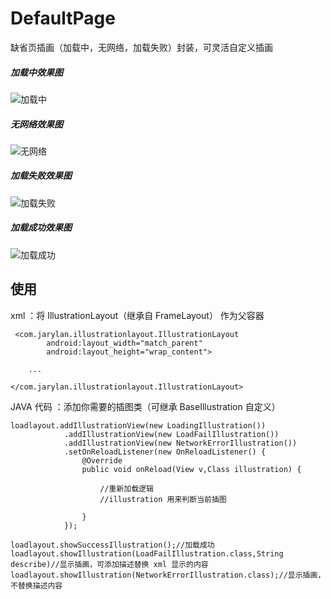 # DefaultPage
缺省页插画（加载中，无网络，加载失败）封装，可灵活自定义插画

##### 加载中效果图

![加载中](loading.png)

##### 无网络效果图

![无网络](networkerror.png)

##### 加载失败效果图

![加载失败](loadfail.png)

##### 加载成功效果图

![加载成功](loadsuccess.png)

## 使用

xml ：将 IllustrationLayout（继承自 FrameLayout） 作为父容器

	 <com.jarylan.illustrationlayout.IllustrationLayout
			android:layout_width="match_parent"
        	android:layout_height="wrap_content">
	
		...

	</com.jarylan.illustrationlayout.IllustrationLayout>

JAVA 代码 ：添加你需要的插图类（可继承 BaseIllustration 自定义）

	loadlayout.addIllustrationView(new LoadingIllustration())
                .addIllustrationView(new LoadFailIllustration())
                .addIllustrationView(new NetworkErrorIllustration())
                .setOnReloadListener(new OnReloadListener() {
                    @Override
                    public void onReload(View v,Class illustration) {
						
						//重新加载逻辑
						//illustration 用来判断当前插图                     

                    }
                });

	loadlayout.showSuccessIllustration();//加载成功
	loadlayout.showIllustration(LoadFailIllustration.class,String describe)//显示插画，可添加描述替换 xml 显示的内容
	loadlayout.showIllustration(NetworkErrorIllustration.class);//显示插画，不替换描述内容

